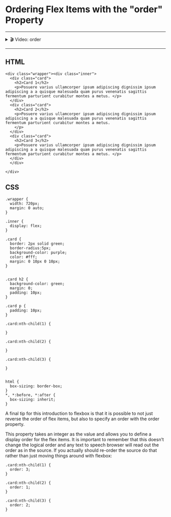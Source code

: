 # Ordering Flex Items with the "order" Property

---

<details>
    <summary>🎬 Video: order</summary><div class='video-container'>
        <iframe src="https://www.youtube.com/embed/tVAUTX5VjDc?rel=0" frameborder="0" allow="accelerometer; autoplay; encrypted-media; gyroscope; picture-in-picture" allowfullscreen rel='0'></iframe></div>
</details>

---

## HTML

	<div class="wrapper"><div class="inner">
	  <div class="card">
	    <h2>Card 1</h2>
	    <p>Posuere varius ullamcorper ipsum adipiscing dignissim ipsum adipiscing a a quisque malesuada quam purus venenatis sagittis fermentum parturient curabitur montes a metus. </p>
	  </div>
	  <div class="card">
	    <h2>Card 2</h2>
	    <p>Posuere varius ullamcorper ipsum adipiscing dignissim ipsum adipiscing a a quisque malesuada quam purus venenatis sagittis fermentum parturient curabitur montes a metus.
	    </p>
	  </div>
	  <div class="card">
	    <h2>Card 3</h2>
	    <p>Posuere varius ullamcorper ipsum adipiscing dignissim ipsum adipiscing a a quisque malesuada quam purus venenatis sagittis fermentum parturient curabitur montes a metus. </p>
	  </div>
	  </div>

	</div>

## CSS



	.wrapper {
	  width: 720px;
	  margin: 0 auto;
	}

	.inner {
	  display: flex;
	}

	.card {
	  border: 2px solid green;
	  border-radius:5px;
	  background-color: purple;
	  color: #fff;
	  margin: 0 10px 0 10px;
	}


	.card h2 {
	  background-color: green;
	  margin: 0;
	  padding: 10px;
	}

	.card p {
	  padding: 10px;
	}

	.card:nth-child(1) {
	  
	}

	.card:nth-child(2) {

	}

	.card:nth-child(3) {

	}


	html {
	  box-sizing: border-box;
	}
	*, *:before, *:after {
	  box-sizing: inherit;
	}

A final tip for this introduction to flexbox is that it is possible to not just reverse the order of flex items, but also to specify an order with the order property.

This property takes an integer as the value and allows you to define a display order for the flex items. It is important to remember that this doesn’t change the logical order and any text to speech browser will read out the order as in the source. If you actually should re-order the source do that rather than just moving things around with flexbox:

	.card:nth-child(1) {
	  order: 3;
	}

	.card:nth-child(2) {
	  order: 1;
	}

	.card:nth-child(3) {
	  order: 2;
	}

